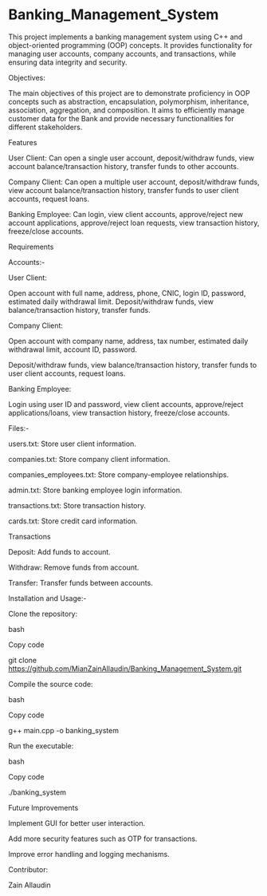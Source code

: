 # Banking_Management_System
This project implements a banking management system using C++ and object-oriented programming (OOP) concepts. It provides functionality for managing user accounts, company accounts, and transactions, while ensuring data integrity and security.

Objectives:

The main objectives of this project are to demonstrate proficiency in OOP concepts such as abstraction, encapsulation, polymorphism, inheritance, association, aggregation, and composition. It aims to efficiently manage customer data for the Bank and provide necessary functionalities for different stakeholders.

Features

User Client: Can open a single user account, deposit/withdraw funds, view account balance/transaction history, transfer funds to other accounts.

Company Client: Can open a multiple user account, deposit/withdraw funds, view account balance/transaction history, transfer funds to user client accounts, request loans.

Banking Employee: Can login, view client accounts, approve/reject new account applications, approve/reject loan requests, view transaction history, freeze/close accounts.

Requirements

Accounts:-

User Client:

Open account with full name, address, phone, CNIC, login ID, password, estimated daily withdrawal limit.
Deposit/withdraw funds, view balance/transaction history, transfer funds.

Company Client:

Open account with company name, address, tax number, estimated daily withdrawal limit, account ID, password.

Deposit/withdraw funds, view balance/transaction history, transfer funds to user client accounts, request loans.

Banking Employee:

Login using user ID and password, view client accounts, approve/reject applications/loans, view transaction history, freeze/close accounts.

Files:-

users.txt: Store user client information.

companies.txt: Store company client information.

companies_employees.txt: Store company-employee relationships.

admin.txt: Store banking employee login information.

transactions.txt: Store transaction history.

cards.txt: Store credit card information.

Transactions

Deposit: Add funds to account.

Withdraw: Remove funds from account.

Transfer: Transfer funds between accounts.

Installation and Usage:-

Clone the repository:

bash

Copy code

git clone https://github.com/MianZainAllaudin/Banking_Management_System.git

Compile the source code:

bash

Copy code

g++ main.cpp -o banking_system

Run the executable:

bash

Copy code

./banking_system

Future Improvements

Implement GUI for better user interaction.

Add more security features such as OTP for transactions.

Improve error handling and logging mechanisms.

Contributor:

Zain Allaudin
